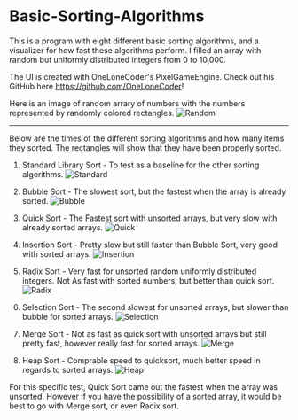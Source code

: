 # Basic-Sorting-Algorithms

This is a program with eight different basic sorting algorithms, and a visualizer for how fast these algorithms perform. I filled an array with random but uniformly distributed integers from 0 to 10,000.

The UI is created with OneLoneCoder's PixelGameEngine. Check out his GitHub here https://github.com/OneLoneCoder!

Here is an image of random arrary of numbers with the numbers represented by randomly colored rectangles.
![Random](/SortingImages/random.PNG)

---
Below are the times of the different sorting algorithms and how many items they sorted. The rectangles will show that they have been properly sorted.

1. Standard Library Sort - To test as a baseline for the other sorting algorithms.
![Standard](/SortingImages/standard.PNG)

2. Bubble Sort - The slowest sort, but the fastest when the array is already sorted.
![Bubble](/SortingImages/Bubble.PNG)

3. Quick Sort - The Fastest sort with unsorted arrays, but very slow with already sorted arrays. 
![Quick](/SortingImages/quick.PNG)

4. Insertion Sort - Pretty slow but still faster than Bubble Sort, very good with sorted arrays.
![Insertion](/SortingImages/insertion.PNG)

5. Radix Sort - Very fast for unsorted random uniformly distributed integers. Not As fast with sorted numbers, but better than quick sort.
![Radix](/SortingImages/radix.PNG)

6. Selection Sort - The second slowest for unsorted arrays, but slower than bubble for sorted arrays. 
![Selection](/SortingImages/selection.PNG)

7. Merge Sort - Not as fast as quick sort with unsorted arrays but still pretty fast, however really fast for sorted arrays.
![Merge](/SortingImages/merge.PNG)

8. Heap Sort - Comprable speed to quicksort, much better speed in regards to sorted arrays. 
![Heap](/SortingImages/heap.PNG)

For this specific test, Quick Sort came out the fastest when the array was unsorted. However if you have the possibility of a sorted array, it would be best to go with Merge sort, or even Radix sort. 
